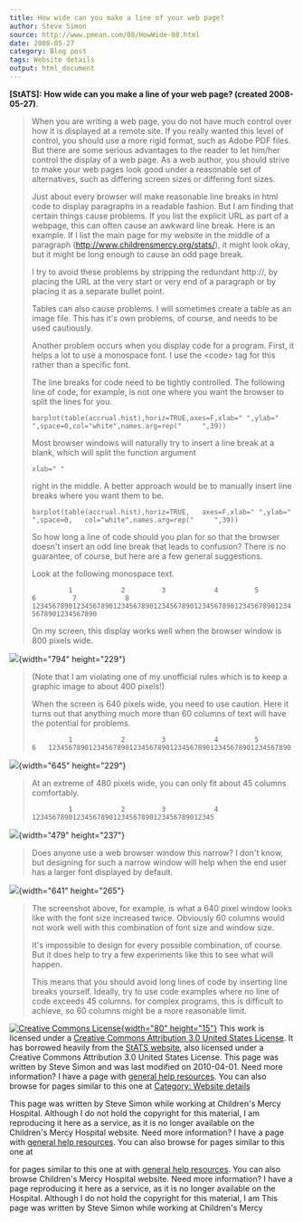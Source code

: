 ```yaml
---
title: How wide can you make a line of your web page?
author: Steve Simon
source: http://www.pmean.com/08/HowWide-08.html
date: 2008-05-27
category: Blog post
tags: Website details
output: html_document
---
```

**[StATS]:** **How wide can you make a line of your
web page? (created 2008-05-27)**.

> When you are writing a web page, you do not have much control over how
> it is displayed at a remote site. If you really wanted this level of
> control, you should use a more rigid format, such as Adobe PDF files.
> But there are some serious advantages to the reader to let him/her
> control the display of a web page. As a web author, you should strive
> to make your web pages look good under a reasonable set of
> alternatives, such as differing screen sizes or differing font sizes.
>
> Just about every browser will make reasonable line breaks in html code
> to display paragraphs in a readable fashion. But I am finding that
> certain things cause problems. If you list the explicit URL as part of
> a webpage, this can often cause an awkward line break. Here is an
> example. If I list the main page for my website in the middle of a
> paragraph (<http://www.childrensmercy.org/stats/>), it might look
> okay, but it might be long enough to cause an odd page break.
>
> I try to avoid these problems by stripping the redundant http://, by
> placing the URL at the very start or very end of a paragraph or by
> placing it as a separate bullet point.
>
> Tables can also cause problems. I will sometimes create a table as an
> image file. This has it\'s own problems, of course, and needs to be
> used cautiously.
>
> Another problem occurs when you display code for a program. First, it
> helps a lot to use a monospace font. I use the \<code\> tag for this
> rather than a specific font.
>
> The line breaks for code need to be tightly controlled. The following
> line of code, for example, is not one where you want the browser to
> split the lines for you.
>
> `barplot(table(accrual.hist),horiz=TRUE,axes=F,xlab=" ",ylab=" ",space=0,col="white",names.arg=rep("     ",39))`
>
> Most browser windows will naturally try to insert a line break at a
> blank, which will split the function argument
>
> `xlab=" "`
>
> right in the middle. A better approach would be to manually insert
> line breaks where you want them to be.
>
> `barplot(table(accrual.hist),horiz=TRUE,   axes=F,xlab=" ",ylab=" ",space=0,   col="white",names.arg=rep("     ",39))`
>
> So how long a line of code should you plan for so that the browser
> doesn\'t insert an odd line break that leads to confusion? There is no
> guarantee, of course, but here are a few general suggestions.
>
> Look at the following monospace text.
>
> `         1            2         3            4         5            6         7            8    12345678901234567890123456789012345678901234567890123456789012345678901234567890`
>
> On my screen, this display works well when the browser window is 800
> pixels wide.

![](http://www.childrensmercy.org/stats/weblog2004/images/HowWid1.jpg){width="794"
height="229"}

> (Note that I am violating one of my unofficial rules which is to keep
> a graphic image to about 400 pixels!)
>
> When the screen is 640 pixels wide, you need to use caution. Here it
> turns out that anything much more than 60 columns of text will have
> the potential for problems.
>
> `         1            2         3            4         5            6   123456789012345678901234567890123456789012345678901234567890`

![](http://www.childrensmercy.org/stats/weblog2004/images/HowWid2.jpg){width="645"
height="229"}

> At an extreme of 480 pixels wide, you can only fit about 45 columns
> comfortably.
>
> `         1            2         3            4   123456789012345678901234567890123456789012345`

![](http://www.childrensmercy.org/stats/weblog2004/images/HowWid5.jpg){width="479"
height="237"}

> Does anyone use a web browser window this narrow? I don\'t know, but
> designing for such a narrow window will help when the end user has a
> larger font displayed by default.

![](http://www.childrensmercy.org/stats/weblog2004/images/HowWid6.jpg){width="641"
height="265"}

> The screenshot above, for example, is what a 640 pixel window looks
> like with the font size increased twice. Obviously 60 columns would
> not work well with this combination of font size and window size.
>
> It\'s impossible to design for every possible combination, of course.
> But it does help to try a few experiments like this to see what will
> happen.
>
> This means that you should avoid long lines of code by inserting line
> breaks yourself. Ideally, try to use code examples where no line of
> code exceeds 45 columns. for complex programs, this is difficult to
> achieve, so 60 columns might be a more reasonable limit.

[![Creative Commons
License](http://i.creativecommons.org/l/by/3.0/us/80x15.png){width="80"
height="15"}](http://creativecommons.org/licenses/by/3.0/us/) This work
is licensed under a [Creative Commons Attribution 3.0 United States
License](http://creativecommons.org/licenses/by/3.0/us/). It has
borrowed heavily from the [StATS
website](http://www.childrensmercy.org/stats), also licensed under a
Creative Commons Attribution 3.0 United States License. This page was
written by Steve Simon and was last modified on 2010-04-01. Need more
information? I have a page with [general help
resources](../GeneralHelp.html). You can also browse for pages similar
to this one at [Category: Website
details](../category/WebsiteDetails.html)

This page was written by Steve Simon while working at Children\'s Mercy
Hospital. Although I do not hold the copyright for this material, I am
reproducing it here as a service, as it is no longer available on the
Children\'s Mercy Hospital website. Need more information? I have a page
with [general help resources](../GeneralHelp.html). You can also browse
for pages similar to this one at
<!---More--->
for pages similar to this one at
with [general help resources](../GeneralHelp.html). You can also browse
Children\'s Mercy Hospital website. Need more information? I have a page
reproducing it here as a service, as it is no longer available on the
Hospital. Although I do not hold the copyright for this material, I am
This page was written by Steve Simon while working at Children\'s Mercy

<!---Do not use
**[StATS]:** **How wide can you make a line of your
This page was written by Steve Simon while working at Children\'s Mercy
Hospital. Although I do not hold the copyright for this material, I am
reproducing it here as a service, as it is no longer available on the
Children\'s Mercy Hospital website. Need more information? I have a page
with [general help resources](../GeneralHelp.html). You can also browse
for pages similar to this one at
--->

